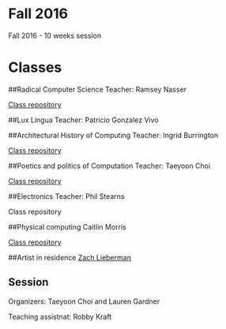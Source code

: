 # Fall 2016

Fall 2016 - 10 weeks session 

# Classes

##Radical Computer Science 
Teacher: Ramsey Nasser

[Class repository](https://github.com/nasser/teaching/tree/gh-pages/2016)

##Lux Lingua
Teacher: Patricio Gonzalez Vivo
 
##Architectural History of Computing 
Teacher: Ingrid Burrington 

[Class repository](https://github.com/lifewinning/ahoc.sfpc.fall.16) 
 
##Poetics and politics of Computation 
Teacher: Taeyoon Choi

[Class repository](https://tchoi8.github.io/poetic-computation-16/#/5)

##Electronics 
Teacher: Phil Stearns

Class repository 

##Physical computing
Caitlin Morris

[Class repository](https://github.com/caitlinmorris/sfpc-pcomp-2015) 

##Artist in residence
[Zach Lieberman](http://thesystemis.com)   

## Session 
Organizers: Taeyoon Choi and Lauren Gardner

Teaching assistnat: Robby Kraft 
